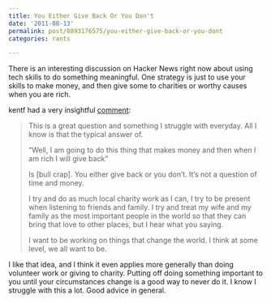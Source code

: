 ```yaml
---
title: You Either Give Back Or You Don't
date: '2011-08-13'
permalink: post/8893176575/you-either-give-back-or-you-dont
categories: rants

---
```



There is an interesting discussion on Hacker News right now about using
tech skills to do something meaningful. One strategy is just to use your
skills to make money, and then give some to charities or worthy causes when
you are rich.

kentf had a very
insightful [comment](http://news.ycombinator.com/item?id=2882437):

> This is a great question and something I struggle with everyday. All I
> know is that the typical answer of.
>
> “Well, I am going to do this thing that makes money and then when I am
> rich I will give back”
>
> Is [bull crap]. You either give back or you don’t. It’s not a question
> of time and money.
>
> I try and do as much local charity work as I can, I try to be present
> when listening to friends and family. I try and treat my wife and my
> family as the most important people in the world so that they can
> bring that love to other places, but I hear what you saying.
>
> I want to be working on things that change the world. I think at some
> level, we all want to be.

I like that idea, and I think it even applies more generally than doing
volunteer work or giving to charity. Putting off doing something
important to you until your circumstances change is a good way to never
do it. I know I struggle with this a lot. Good advice in general.
